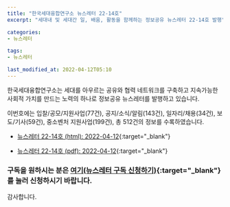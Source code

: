 ```yaml
---
title: "한국세대융합연구소 뉴스레터 22-14호"
excerpt: "세대내 및 세대간 일, 배움, 활동을 함께하는 정보공유 뉴스레터 22-14호 발행" 

categories:
- 뉴스레터

tags:
- 뉴스레터

last_modified_at: 2022-04-12T05:10
---
```


한국세대융합연구소는 세대를 아우르는 공유와 협력 네트워크를 구축하고 지속가능한 사회적 가치를 만드는 노력의 하나로 정보공유 뉴스레터를 발행하고 있습니다.

이번호에는 입찰/공모/지원사업(77건), 공지/소식/알림(143건), 일자리/채용(34건), 보도/기사(59건), 중소벤처 지원사업(199건), 총 512건의 정보를 수록하였습니다.

* [뉴스레터 22-14호 (html): 2022-04-12](https://gcrcenter.github.io/assets/htmls/gcrc_news_letter_20220412.html){:target="_blank"}

* [뉴스레터 22-14호 (pdf): 2022-04-12](https://gcrcenter.github.io/assets/pdfs/news_letter_20220412.pdf){:target="_blank"}


### 구독을 원하시는 분은 [여기(뉴스레터 구독 신청하기)](https://forms.gle/MJ5gVHCdunBXXWVB7){:target="_blank"} 를 눌러 신청하시기 바랍니다.


감사합니다.